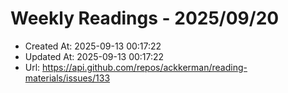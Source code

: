 # Weekly Readings - 2025/09/20

- Created At: 2025-09-13 00:17:22
- Updated At: 2025-09-13 00:17:22
- Url: https://api.github.com/repos/ackkerman/reading-materials/issues/133

